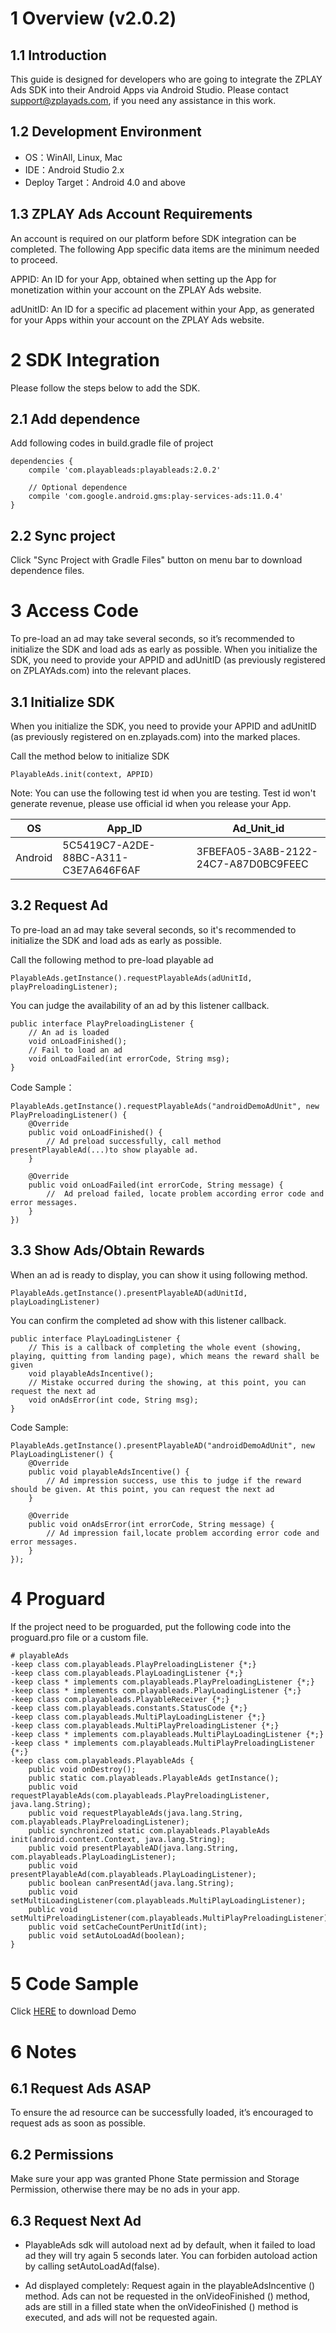 # 1 Overview (v2.0.2)


## 1.1 Introduction
This guide is designed for developers who are going to integrate the ZPLAY Ads SDK into their Android Apps via Android Studio.  Please contact support@zplayads.com, if you need any assistance in this work.

## 1.2 Development Environment
- OS：WinAll, Linux, Mac
- IDE：Android Studio 2.x
- Deploy Target：Android 4.0 and above

## 1.3 ZPLAY Ads Account Requirements
An account is required on our platform before SDK integration can be completed.  The following App specific data items are the minimum needed to proceed.

APPID: An ID for your App, obtained when setting up the App for monetization within your account on the ZPLAY Ads website.

adUnitID: An ID for a specific ad placement within your App, as generated for your Apps within your account on the ZPLAY Ads website. 

# 2 SDK Integration
Please follow the steps below to add the SDK. 

## 2.1 Add dependence
Add following codes in build.gradle file of project
```
dependencies {
    compile 'com.playableads:playableads:2.0.2'
    
    // Optional dependence
    compile 'com.google.android.gms:play-services-ads:11.0.4'
}
```

## 2.2 Sync project
Click "Sync Project with Gradle Files" button on menu bar to download dependence files.

# 3 Access Code
To pre-load an ad may take several seconds, so it’s recommended to initialize the SDK and load ads as early as possible. When you initialize the SDK, you need to provide your APPID and adUnitID (as previously registered on ZPLAYAds.com) into the relevant places. 

## 3.1 Initialize SDK
When you initialize the SDK, you need to provide your APPID and adUnitID (as previously registered on en.zplayads.com) into the marked places. 

Call the method below  to initialize SDK
```
PlayableAds.init(context, APPID)
```

Note: You can use the following test id when you are testing. Test id won't generate revenue, please use official id when you release your App.

|OS|  App_ID  |  Ad_Unit_id|
|--------|----------|------------|
|Android |5C5419C7-A2DE-88BC-A311-C3E7A646F6AF|3FBEFA05-3A8B-2122-24C7-A87D0BC9FEEC|

## 3.2 Request Ad
To pre-load an ad may take several seconds, so it's recommended to initialize the SDK and load ads as early as possible. 

Call the following method to pre-load playable ad

```
PlayableAds.getInstance().requestPlayableAds(adUnitId, playPreloadingListener);
```
You can judge the availability of an ad by this listener callback.
```
public interface PlayPreloadingListener {
    // An ad is loaded
    void onLoadFinished();
    // Fail to load an ad
    void onLoadFailed(int errorCode, String msg);
}
```

Code Sample：

```
PlayableAds.getInstance().requestPlayableAds("androidDemoAdUnit", new PlayPreloadingListener() {
    @Override
    public void onLoadFinished() {
        // Ad preload successfully, call method presentPlayableAd(...)to show playable ad.
    }

    @Override
    public void onLoadFailed(int errorCode, String message) {
        //  Ad preload failed, locate problem according error code and error messages.
    }
})
```
## 3.3 Show Ads/Obtain Rewards
When an ad is ready to display, you can show it using following method.
```
PlayableAds.getInstance().presentPlayableAD(adUnitId, playLoadingListener)
```
You can confirm the completed ad show with this listener callback.  
```
public interface PlayLoadingListener {
    // This is a callback of completing the whole event (showing, playing, quitting from landing page), which means the reward shall be given 
    void playableAdsIncentive();
    // Mistake occurred during the showing, at this point, you can request the next ad
    void onAdsError(int code, String msg);
}
```

Code Sample:
```
PlayableAds.getInstance().presentPlayableAD("androidDemoAdUnit", new PlayLoadingListener() {
    @Override
    public void playableAdsIncentive() {
        // Ad impression success, use this to judge if the reward should be given. At this point, you can request the next ad
    }

    @Override
    public void onAdsError(int errorCode, String message) {
        // Ad impression fail,locate problem according error code and error messages.
    }
});
```

# 4 Proguard
If the project need to be proguarded, put the following code into the proguard.pro file or a custom file.
```
# playableAds
-keep class com.playableads.PlayPreloadingListener {*;}
-keep class com.playableads.PlayLoadingListener {*;}
-keep class * implements com.playableads.PlayPreloadingListener {*;}
-keep class * implements com.playableads.PlayLoadingListener {*;}
-keep class com.playableads.PlayableReceiver {*;}
-keep class com.playableads.constants.StatusCode {*;}
-keep class com.playableads.MultiPlayLoadingListener {*;}
-keep class com.playableads.MultiPlayPreloadingListener {*;}
-keep class * implements com.playableads.MultiPlayLoadingListener {*;}
-keep class * implements com.playableads.MultiPlayPreloadingListener {*;}
-keep class com.playableads.PlayableAds {
    public void onDestroy();
    public static com.playableads.PlayableAds getInstance();
    public void requestPlayableAds(com.playableads.PlayPreloadingListener, java.lang.String);
    public void requestPlayableAds(java.lang.String, com.playableads.PlayPreloadingListener);
    public synchronized static com.playableads.PlayableAds init(android.content.Context, java.lang.String);
    public void presentPlayableAD(java.lang.String, com.playableads.PlayLoadingListener);
    public void presentPlayableAd(com.playableads.PlayLoadingListener);
    public boolean canPresentAd(java.lang.String);
    public void setMultiLoadingListener(com.playableads.MultiPlayLoadingListener);
    public void setMultiPreloadingListener(com.playableads.MultiPlayPreloadingListener);
    public void setCacheCountPerUnitId(int);
    public void setAutoLoadAd(boolean);
}
```

# 5 Code Sample
Click [HERE](https://github.com/zplayads/PlayableAdsDemo-android) to download Demo

# 6 Notes
## 6.1 Request Ads ASAP
To ensure the ad resource can be successfully loaded, it’s encouraged to request ads as soon as possible.
## 6.2 Permissions
Make sure your app was granted Phone State permission and Storage Permission, otherwise there may be no ads in your app.
## 6.3 Request Next Ad
* PlayableAds sdk will autoload next ad by default, when it failed to load ad they will try again 5 seconds later. You can forbiden autoload action by calling setAutoLoadAd(false).

* Ad displayed completely: Request again in the playableAdsIncentive () method. Ads can not be requested in the onVideoFinished () method, ads are still in a filled state when the onVideoFinished () method is executed, and ads will not be requested again.
